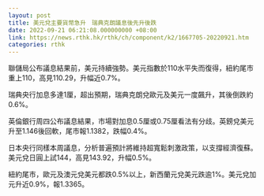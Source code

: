 ```yaml
---
layout: post
title: 美元兌主要貨幣急升　瑞典克朗議息後先升後跌
date: 2022-09-21 06:21:08.000000000 +08:00
link: https://news.rthk.hk/rthk/ch/component/k2/1667705-20220921.htm
categories: rthk
---
```


聯儲局公布議息結果前，美元持續強勢。美元指數於110水平失而復得，紐約尾市重上110，高見110.29，升幅近0.7%。

瑞典央行加息多達1厘，超出預期，瑞典克朗兌歐元及美元一度飆升，其後倒跌約0.6%。

英倫銀行周四公布議息結果，市場對加息0.5厘或0.75厘看法有分歧。英鎊兌美元升至1.146後回軟，尾市報1.1382，跌幅0.4%。

日本央行同樣本周議息，分析普遍預計將維持超寬鬆刺激政策，以支撐經濟復蘇。美元兌日圓上試144，高見143.92，升幅0.5%。

紐約尾市，歐元及澳元兌美元都跌0.5%以上，新西蘭元兌美元跌逾1%。美元兌加元升近0.9%，報1.3365。
